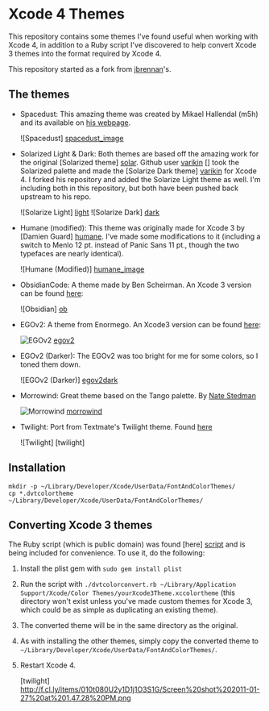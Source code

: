 Xcode 4 Themes
==============

This repository contains some themes I've found useful when working with Xcode 4, in addition to a Ruby script I've discovered to help convert Xcode 3 themes into the format required by Xcode 4.

This repository started as a fork from [jbrennan]'s.

The themes
----------

*	Spacedust: This amazing theme was created by Mikael Hallendal (m5h) and its available on [his webpage].

	![Spacedust] [spacedust_image]

* 	Solarized Light & Dark: Both themes are based off the amazing work for the original [Solarized theme] [solar]. Github user [varikin] [] took the Solarized palette and made the [Solarize Dark theme] [varikin] for Xcode 4. I forked his repository and added the Solarize Light theme as well. I'm including both in this repository, but both have been pushed back upstream to his repo.
	
	![Solarize Light] [light]
	![Solarize Dark] [dark]

* 	Humane (modified): This theme was originally made for Xcode 3 by [Damien Guard] [humane]. I've made some modifications to it (including a switch to Menlo 12 pt. instead of Panic Sans 11 pt., though the two typefaces are nearly identical).

	![Humane (Modified)] [humane_image]
	
*   ObsidianCode:  A theme made by Ben Scheirman.  An Xcode 3 version can be found [here][obsidian_xcode_3]:

    ![Obsidian] [ob]
    	
*	EGOv2: A theme from Enormego. An Xcode3 version can be found [here][enormego_xcode_3]:
	
	![EGOv2] [egov2]

*	EGOv2 (Darker): The EGOv2 was too bright for me for some colors, so I toned them down.

	![EGOv2 (Darker)] [egov2dark]

*  Morrowind: Great theme based on the Tango palette. By [Nate Stedman][nate_stedman]

   ![Morrowind] [morrowind]

*  Twilight: Port from Textmate's Twilight theme. Found [here][twilighturl]

   ![Twilight] [twilight]


Installation
------------

    mkdir -p ~/Library/Developer/Xcode/UserData/FontAndColorThemes/
    cp *.dvtcolortheme ~/Library/Developer/Xcode/UserData/FontAndColorThemes/

Converting Xcode 3 themes
-----------------
The Ruby script (which is public domain) was found [here] [script] and is being included for convenience. To use it, do the following:

1. Install the plist gem with `sudo gem install plist`
2. Run the script with `./dvtcolorconvert.rb ~/Library/Application Support/Xcode/Color Themes/yourXcode3Theme.xccolortheme` (this directory won't exist unless you've made custom themes for Xcode 3, which could be as simple as duplicating an existing theme).
3. The converted theme will be in the same directory as the original.
4. As with installing the other themes, simply copy the converted theme to `~/Library/Developer/Xcode/UserData/FontAndColorThemes/`.
5. Restart Xcode 4.


   [script]: http://digitalflapjack.com/blog/2011/jan/24/xcodedpthemes/
   [humane]: http://damieng.com/blog/2008/02/08/humane-theme-for-textmate-and-xcode
   [solar]: http://ethanschoonover.com/solarized
   [varikin]: https://github.com/varikin/solarized/tree/master/xcode4-colors-solarized
   [dark]: http://farm6.static.flickr.com/5062/5592270855_1b26fb726e_o.png  "Solarize Dark"
   [light]: http://farm6.static.flickr.com/5030/5592863390_04967685db_o.png  "Solarize Light"
   [humane_image]: http://farm6.static.flickr.com/5306/5592861916_4db32fe976_o.png  "Humane (Modified)"
   [spacedust_image]: http://simplyhacking.com/images/posts/spacedust-xcode-theme.png "Spacedust"
   [his webpage]: https://gist.github.com/527103
   [jbrennan]: https://github.com/jbrennan/xcode4themes
   [egov2_image]: https://lh4.googleusercontent.com/_Sv4FIWD7bb0/Ta2S0MPGvdI/AAAAAAAABjg/AGzN0U8UBjI/s576/evog2.jpg "EGOv2"
   [enormego developers]: http://developers.enormego.com/view/ego_xcode_theme_for_xcode_4_egov2
   [obsidian_xcode_3]: https://gist.github.com/837656
   [ob]: https://img.skitch.com/20110220-qhusp5yejyp6t3k9kkajddi14x.jpg
   [enormego_xcode_3]: http://developers.enormego.com/view/ego_xcode_theme_for_xcode_4_egov2
   [egov2]: http://f.cl.ly/items/1p3m2d1B0O3b312E2d3B/Screen%20shot%202011-02-04%20at%2012.36.06%20PM.png
   [egov2dark]: http://dl.dropbox.com/u/17239712/egov2dark.png
   [nate_stedman]: http://www.natestedman.com/post/morrowind-for-textmate-xcode/
   [morrowind]: http://s3.amazonaws.com/ns_pixels/blag/morrowind.png
   [twilighturl]: http://blog.cylence.com/2011/01/27/textmates-twilight-theme-for-xcode/
   [twilight] http://f.cl.ly/items/010t080U2y1D1j1O3S1G/Screen%20shot%202011-01-27%20at%201.47.28%20PM.png
